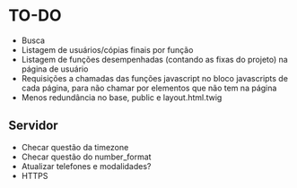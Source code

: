 # TO-DO

- Busca
- Listagem de usuários/cópias finais por função
- Listagem de funções desempenhadas (contando as fixas do projeto) na página de usuário
- Requisições a chamadas das funções javascript no bloco javascripts de cada página, para não chamar por elementos que não tem na página
- Menos redundância no base, public e layout.html.twig

## Servidor

- Checar questão da timezone
- Checar questão do number_format
- Atualizar telefones e modalidades?
- HTTPS
